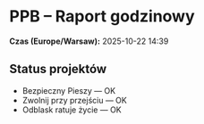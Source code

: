# PPB – Raport godzinowy
**Czas (Europe/Warsaw):** 2025-10-22 14:39

## Status projektów
- Bezpieczny Pieszy — OK
- Zwolnij przy przejściu — OK
- Odblask ratuje życie — OK

